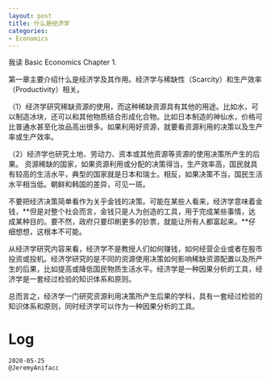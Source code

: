 ```yaml
---
layout: post
title: 什么是经济学
categories:
- Economics
---
```

我读 Basic Economics Chapter 1.

第一章主要介绍什么是经济学及其作用。经济学与稀缺性（Scarcity）和生产效率（Productivity）相关。

（1）经济学研究稀缺资源的使用，而这种稀缺资源具有其他的用途。比如水，可以制造冰块，还可以和其他物质结合形成化合物。比如日本制造的神仙水，价格可比普通水甚至化妆品高出很多。如果利用好资源，就要看资源利用的决策以及生产率或生产效率。

（2）经济学也研究土地、劳动力、资本或其他资源等资源的使用决策所产生的后果。 资源稀缺的国家，如果资源利用或分配的决策得当，生产效率高，国民就具有较高的生活水平，典型的国家就是日本和瑞士。相反，如果决策不当，国民生活水平相当低。朝鲜和韩国的差异，可见一斑。 

不要把经济决策简单看作为关乎金钱的决策。可能在某些人看来，经济学意味着金钱，**但是对整个社会而言，金钱只是人为创造的工具，用于完成某些事情，达成某种目的。要不然，政府只要印刷更多的钞票，就能让所有人都富起来。**仔细想想，这根本不可能。

从经济学研究内容来看，经济学不是教授人们如何赚钱，如何经营企业或者在股市投资或投机。经济学研究的是不同的资源使用决策如何影响稀缺资源配置以及所产生的后果，比如提高或降低国民物质生活水平。经济学是一种因果分析的工具，经济学是一套经过检验的知识体系和原则。

总而言之，经济学一门研究资源利用决策所产生后果的学科，具有一套经过检验的知识体系和原则，同时经济学可以作为一种因果分析的工具。

# Log

```
2020-05-25
@JeremyAnifacc
```